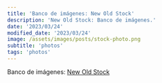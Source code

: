 ```yaml
---
title: 'Banco de imágenes: New Old Stock'
description: 'New Old Stock: Banco de imágenes.'
date: '2023/03/24'
modified_date: '2023/03/24'
image: /assets/images/posts/stock-photo.png
subtitle: 'photos'
tags: 'photos'
---
```


Banco de imágenes: [New Old Stock](https://nos.twnsnd.co/)
